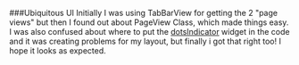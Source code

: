 ###Ubiquitous UI
Initially I was using TabBarView for getting the 2 "page views" but then I found out about PageView Class, which made things easy. I was also confused about where to put the [dotsIndicator](https://pub.dev/packages/dots_indicator) widget in the code and it was creating problems for my layout, but finally i got that right too! I hope it looks as expected.

